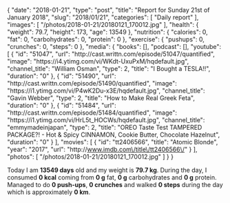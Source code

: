 {
    "date": "2018-01-21",
    "type": "post",
    "title": "Report for Sunday 21st of January 2018",
    "slug": "2018\/01\/21",
    "categories": [
        "Daily report"
    ],
    "images": [
        "\/photos\/2018-01-21\/20180121_170012.jpg"
    ],
    "health": {
        "weight": 79.7,
        "height": 173,
        "age": 13549
    },
    "nutrition": {
        "calories": 0,
        "fat": 0,
        "carbohydrates": 0,
        "protein": 0
    },
    "exercise": {
        "pushups": 0,
        "crunches": 0,
        "steps": 0
    },
    "media": {
        "books": [],
        "podcast": [],
        "youtube": [
            {
                "id": "51047",
                "url": "http:\/\/cast.writtn.com\/episode\/51047\/quantified",
                "image": "https:\/\/i4.ytimg.com\/vi\/WKdt-UxuPxM\/hqdefault.jpg",
                "channel_title": "William Osman",
                "type": 2,
                "title": "I Bought a TESLA!!",
                "duration": "0"
            },
            {
                "id": "51490",
                "url": "http:\/\/cast.writtn.com\/episode\/51490\/quantified",
                "image": "https:\/\/i1.ytimg.com\/vi\/P4wK2Du-x3E\/hqdefault.jpg",
                "channel_title": "Gavin Webber",
                "type": 2,
                "title": "How to Make Real Greek Feta",
                "duration": "0"
            },
            {
                "id": "51484",
                "url": "http:\/\/cast.writtn.com\/episode\/51484\/quantified",
                "image": "https:\/\/i1.ytimg.com\/vi\/HrL5t_HOCWs\/hqdefault.jpg",
                "channel_title": "emmymadeinjapan",
                "type": 2,
                "title": "OREO Taste Test TAMPERED PACKAGE?! - Hot & Spicy CINNAMON, Cookie Butter, Chocolate Hazelnut",
                "duration": "0"
            }
        ],
        "movies": [
            {
                "id": "tt2406566",
                "title": "Atomic Blonde",
                "year": "2017",
                "url": "http:\/\/www.imdb.com\/title\/tt2406566\/"
            }
        ],
        "photos": [
            "\/photos\/2018-01-21\/20180121_170012.jpg"
        ]
    }
}

Today I am <strong>13549 days</strong> old and my weight is <strong>79.7 kg</strong>. During the day, I consumed <strong>0 kcal</strong> coming from <strong>0 g</strong> fat, <strong>0 g</strong> carbohydrates and <strong>0 g</strong> protein. Managed to do <strong>0 push-ups</strong>, <strong>0 crunches</strong> and walked <strong>0 steps</strong> during the day which is approximately <strong>0 km</strong>.